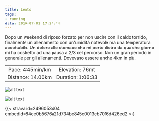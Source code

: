 ```yaml
---
title: Lento
tags:
- running
date: 2019-07-01 17:34:44
---
```

Dopo un weekend di riposo forzato per non uscire con il caldo torrido, finalmente un allenamento con un'umidità notevole ma una temperatura accettabile.
Un dolore allo stomaco che mi porto dietro da qualche giorno mi ha costretto ad una pausa a 2/3 del percorso.
Non un gran periodo in generale per gli allenamenti. Dovevano essere anche 4km in più.

| | |
| :-: | :-: |
| Pace: 4:45min/km | Elevation: 76mt |
| Distance: 14.00km | Duration: 1:06:33 |

![alt text](/images/2019/20190701-activity-image.jpg "Image")


![alt text](/images/2019/20190701-activity-map.png "map")

{{< strava id=2496053404 embedId=84ce0b5676a21d734bc845c0013cb7016d426ed2 >}}
